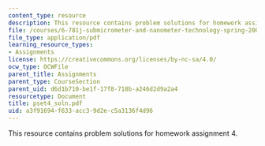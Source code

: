 ```yaml
---
content_type: resource
description: This resource contains problem solutions for homework assignment 4.
file: /courses/6-781j-submicrometer-and-nanometer-technology-spring-2006/a3f91694f633acc39d2ec5a3136f4d96_pset4_soln.pdf
file_type: application/pdf
learning_resource_types:
- Assignments
license: https://creativecommons.org/licenses/by-nc-sa/4.0/
ocw_type: OCWFile
parent_title: Assignments
parent_type: CourseSection
parent_uid: d6d1b710-be1f-17f8-718b-a246d2d9a2a4
resourcetype: Document
title: pset4_soln.pdf
uid: a3f91694-f633-acc3-9d2e-c5a3136f4d96
---
```

This resource contains problem solutions for homework assignment 4.